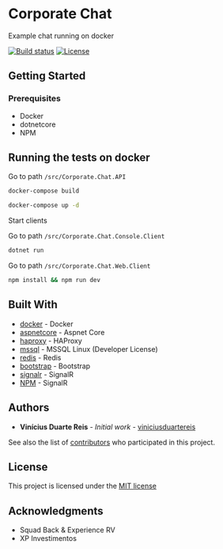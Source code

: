 # Corporate Chat

Example chat running on docker

[![Build status](https://ci.appveyor.com/api/projects/status/45b9jhkvirhpxfep/branch/master?svg=true)](https://ci.appveyor.com/project/viniciusduartereis/corporate-chat/branch/master)
[![License](https://img.shields.io/github/license/viniciusduartereis/corporate-chat.svg)](LICENSE)

## Getting Started

### Prerequisites

* Docker
* dotnetcore
* NPM

## Running the tests on docker

Go to path `/src/Corporate.Chat.API`

```bash
docker-compose build
```

```bash
docker-compose up -d
```

Start clients

Go to path `/src/Corporate.Chat.Console.Client`

```bash
dotnet run
```

Go to path `/src/Corporate.Chat.Web.Client`

```bash
npm install && npm run dev
```

## Built With

* [docker](https://www.docker.com) - Docker
* [aspnetcore](https://docs.microsoft.com/pt-br/aspnet/core/) - Aspnet Core
* [haproxy](http://www.haproxy.org) - HAProxy
* [mssql](https://www.microsoft.com/sql-server/sql-server-2017) - MSSQL Linux (Developer License)
* [redis](https://redis.io) - Redis
* [bootstrap](https://getbootstrap.com) - Bootstrap
* [signalr](https://dotnet.microsoft.com/apps/aspnet/real-time) - SignalR
* [NPM](https://www.npmjs.com) - SignalR

## Authors

* **Vinícius Duarte Reis** - *Initial work* - [viniciusduartereis](https://github.com/viniciusduartereis)

See also the list of [contributors](https://github.com/viniciusduartereis/Corporate-Chat//contributors) who participated in this project.

## License

This project is licensed under the [MIT license](LICENSE)

## Acknowledgments

* Squad Back & Experience RV
* XP Investimentos
